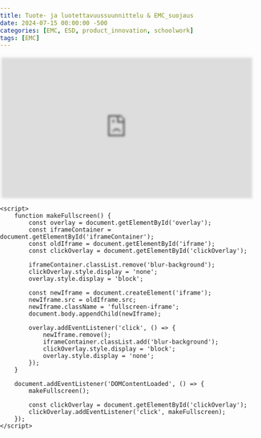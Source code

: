 ```yaml
---
title: Tuote- ja luotettavuussuunnittelu & EMC_suojaus
date: 2024-07-15 00:00:00 -500
categories: [EMC, ESD, product_innovation, schoolwork]
tags: [EMC]
---
```





<body>
    <style>
        body, html {
            margin: 0;
            padding: 0;
            height: 100%;
        }
        .iframe-container {
            position: relative;
            width: 100%;
            padding-bottom: 56.25%;
            height: 0;
            overflow: hidden;
        }
        .iframe-container iframe {
            position: absolute;
            top: 0;
            left: 0;
            width: 100%;
            height: 100%;
            border: 0;
        }
        .fullscreen-iframe {
            position: fixed;
            top: 10%;
            left: 10%;
            width: 80%;
            height: 80%;
            z-index: 9999;
            border: 0;
        }
        .blur-background {
            filter: blur(2px);
        }
        .fullscreen-overlay {
            position: fixed;
            top: 0;
            left: 0;
            width: 100%;
            height: 100%;
            background: rgba(0, 0, 0, 0.5);
            z-index: 9998;
        }
        .click-overlay {
            position: absolute;
            top: 0;
            left: 0;
            width: 100%;
            height: 100%;
            z-index: 9999;
            background: transparent;
            cursor: pointer;
            border: 3px solid rgba(255, 255, 255, 0.8);
            box-shadow: 0 0 10px rgba(255, 255, 255, 0.5);
            transition: all 0.3s ease;
        }
        .click-overlay:hover {
            border-color: rgb(152, 52, 12);
            box-shadow: 0 0 15px rgba(152, 52, 12, 0.8);
        }
    </style>
    <div class="iframe-container blur-background" id="iframeContainer">
        <iframe id="iframe" src="https://onedrive.live.com/embed?resid=F8FD5D68084036C0%214080&authkey=!AI2GjDXRkiBMZRo&em=2" frameborder="0" scrolling="no"></iframe>
        <div class="click-overlay" id="clickOverlay"></div>
    </div>
    <div id="overlay" class="fullscreen-overlay" style="display: none;"></div>

    <script>
        function makeFullscreen() {
            const overlay = document.getElementById('overlay');
            const iframeContainer = document.getElementById('iframeContainer');
            const oldIframe = document.getElementById('iframe');
            const clickOverlay = document.getElementById('clickOverlay');

            iframeContainer.classList.remove('blur-background');
            clickOverlay.style.display = 'none';
            overlay.style.display = 'block';

            const newIframe = document.createElement('iframe');
            newIframe.src = oldIframe.src;
            newIframe.className = 'fullscreen-iframe';
            document.body.appendChild(newIframe);

            overlay.addEventListener('click', () => {
                newIframe.remove();
                iframeContainer.classList.add('blur-background');
                clickOverlay.style.display = 'block';
                overlay.style.display = 'none';
            });
        }

        document.addEventListener('DOMContentLoaded', () => {
            makeFullscreen();

            const clickOverlay = document.getElementById('clickOverlay');
            clickOverlay.addEventListener('click', makeFullscreen);
        });
    </script>
</body>

